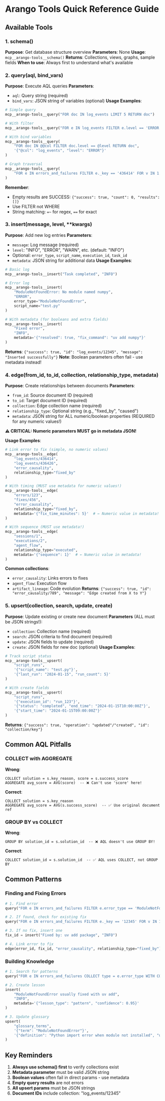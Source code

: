 # Arango Tools Quick Reference Guide

## Available Tools

### 1. schema()
**Purpose**: Get database structure overview
**Parameters**: None
**Usage**: `mcp__arango-tools__schema()`
**Returns**: Collections, views, graphs, sample fields
**When to use**: Always first to understand what's available

### 2. query(aql, bind_vars)
**Purpose**: Execute AQL queries
**Parameters**: 
- `aql`: Query string (required)
- `bind_vars`: JSON string of variables (optional)
**Usage Examples**:
```python
# Simple query
mcp__arango-tools__query("FOR doc IN log_events LIMIT 5 RETURN doc")

# With filter
mcp__arango-tools__query("FOR e IN log_events FILTER e.level == 'ERROR' RETURN e")

# With bind variables
mcp__arango-tools__query(
    "FOR doc IN @@col FILTER doc.level == @level RETURN doc",
    '{"@col": "log_events", "level": "ERROR"}'
)

# Graph traversal
mcp__arango-tools__query(
    "FOR e IN errors_and_failures FILTER e._key == '436414' FOR v IN 1..1 OUTBOUND e error_causality RETURN v"
)
```
**Remember**: 
- Empty results are SUCCESS: `{"success": true, "count": 0, "results": []}`
- Use FILTER not WHERE
- String matching: `=~` for regex, `==` for exact

### 3. insert(message, level, **kwargs)
**Purpose**: Add new log entries
**Parameters**:
- `message`: Log message (required)
- `level`: "INFO", "ERROR", "WARN", etc. (default: "INFO")
- Optional: `error_type`, `script_name`, `execution_id`, `task_id`
- `metadata`: JSON string for additional data
**Usage Examples**:
```python
# Basic log
mcp__arango-tools__insert("Task completed", "INFO")

# Error log
mcp__arango-tools__insert(
    "ModuleNotFoundError: No module named numpy",
    "ERROR",
    error_type="ModuleNotFoundError",
    script_name="test.py"
)

# With metadata (for booleans and extra fields)
mcp__arango-tools__insert(
    "Fixed error",
    "INFO",
    metadata='{"resolved": true, "fix_command": "uv add numpy"}'
)
```
**Returns**: `{"success": true, "id": "log_events/12345", "message": "Inserted successfully"}`
**Note**: Boolean parameters often fail - use metadata instead!

### 4. edge(from_id, to_id, collection, relationship_type, metadata)
**Purpose**: Create relationships between documents
**Parameters**:
- `from_id`: Source document ID (required)
- `to_id`: Target document ID (required) 
- `collection`: Edge collection name (required)
- `relationship_type`: Optional string (e.g., "fixed_by", "caused")
- `metadata`: JSON string for ALL numeric/boolean properties (REQUIRED for any numeric values!)

**⚠️ CRITICAL: Numeric parameters MUST go in metadata JSON!**

**Usage Examples**:
```python
# Link error to fix (simple, no numeric values)
mcp__arango-tools__edge(
    "log_events/436414",
    "log_events/436426",
    "error_causality",
    relationship_type="fixed_by"
)

# With timing (MUST use metadata for numeric values!)
mcp__arango-tools__edge(
    "errors/123",
    "fixes/456",
    "error_causality",
    relationship_type="fixed_by",
    metadata='{"fix_time_minutes": 5}'  # ← Numeric value in metadata!
)

# With sequence (MUST use metadata!)
mcp__arango-tools__edge(
    "sessions/1",
    "executions/2", 
    "agent_flow",
    relationship_type="executed",
    metadata='{"sequence": 1}'  # ← Numeric value in metadata!
)
```
**Common collections**: 
- `error_causality`: Links errors to fixes
- `agent_flow`: Execution flow
- `artifact_lineage`: Code evolution
**Returns**: `{"success": true, "id": "error_causality/789", "message": "Edge created from X to Y"}`

### 5. upsert(collection, search, update, create)
**Purpose**: Update existing or create new document
**Parameters** (ALL must be JSON strings!):
- `collection`: Collection name (required)
- `search`: JSON criteria to find document (required)
- `update`: JSON fields to update (required)
- `create`: JSON fields for new doc (optional)
**Usage Examples**:
```python
# Track script status
mcp__arango-tools__upsert(
    "script_runs",
    '{"script_name": "test.py"}',
    '{"last_run": "2024-01-15", "run_count": 5}'
)

# With create fields
mcp__arango-tools__upsert(
    "script_runs",
    '{"execution_id": "run_123"}',
    '{"status": "completed", "end_time": "2024-01-15T10:00:00Z"}',
    '{"start_time": "2024-01-15T09:00:00Z"}'
)
```
**Returns**: `{"success": true, "operation": "updated"/"created", "id": "collection/key"}`

## Common AQL Pitfalls

### COLLECT with AGGREGATE
**Wrong**: 
```aql
COLLECT solution = s.key_reason, score = s.success_score 
AGGREGATE avg_score = AVG(score)  -- ❌ Can't use 'score' here!
```

**Correct**:
```aql
COLLECT solution = s.key_reason 
AGGREGATE avg_score = AVG(s.success_score)  -- ✅ Use original document ref
```

### GROUP BY vs COLLECT
**Wrong**: 
```aql
GROUP BY solution_id = s.solution_id  -- ❌ AQL doesn't use GROUP BY!
```

**Correct**:
```aql
COLLECT solution_id = s.solution_id  -- ✅ AQL uses COLLECT, not GROUP BY
```

## Common Patterns

### Finding and Fixing Errors
```python
# 1. Find error
query("FOR e IN errors_and_failures FILTER e.error_type == 'ModuleNotFoundError' RETURN e")

# 2. If found, check for existing fix
query("FOR e IN errors_and_failures FILTER e._key == '12345' FOR v IN 1..1 OUTBOUND e error_causality RETURN v")

# 3. If no fix, insert one
fix_id = insert("Fixed by: uv add package", "INFO")

# 4. Link error to fix
edge(error_id, fix_id, "error_causality", relationship_type="fixed_by")
```

### Building Knowledge
```python
# 1. Search for patterns
query("FOR e IN errors_and_failures COLLECT type = e.error_type WITH COUNT INTO c RETURN {type: type, count: c}")

# 2. Create lesson
insert(
    "ModuleNotFoundError usually fixed with uv add",
    "INFO",
    metadata='{"lesson_type": "pattern", "confidence": 0.95}'
)

# 3. Update glossary
upsert(
    "glossary_terms",
    '{"term": "ModuleNotFoundError"}',
    '{"definition": "Python import error when module not installed", "usage_count": 10}'
)
```

## Key Reminders
1. **Always use schema() first** to verify collections exist
2. **Metadata parameter** must be valid JSON string
3. **Boolean values** often fail in direct params - use metadata
4. **Empty query results** are not errors
5. **All upsert params** must be JSON strings
6. **Document IDs** include collection: "log_events/12345"